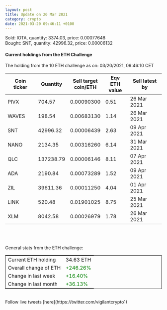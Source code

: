 ```yaml
---
layout: post
title: Update on 20 Mar 2021
category: crypto
date: 2021-03-20 09:46:11 +0100
---
```

<!-- Global site tag (gtag.js) - Google Analytics -->
<script async src="https://www.googletagmanager.com/gtag/js?id=UA-103831149-5"></script>
<script>
  window.dataLayer = window.dataLayer || [];
  function gtag(){dataLayer.push(arguments);}
  gtag('js', new Date());

  gtag('config', 'UA-103831149-5');
</script>
Sold: IOTA, quantity:      3374.03, price:   0.00077648<br>Bought: SNT, quantity:     42996.32, price:   0.00006132<br>

#### Current holdings from the ETH Challenge

The holding from the 10 ETH challenge as on: 03/20/2021, 09:46:10 CET

|Coin ticker|Quantity|Sell target<br>coin/ETH|Eqv ETH<br>value|Sell latest by|
|-----------|--------|-----------|-----------|--------------|
PIVX|704.57|  0.00090300|0.51|26 Mar 2021|
WAVES|198.54|  0.00683130|1.14|26 Mar 2021|
SNT|42996.32|  0.00006439|2.63|09 Apr 2021|
NANO|2134.35|  0.00316260|6.14|31 Mar 2021|
QLC|137238.79|  0.00006146|8.11|07 Apr 2021|
ADA|2190.84|  0.00073289|1.52|09 Apr 2021|
ZIL|39611.36|  0.00011250|4.04|01 Apr 2021|
LINK|520.48|  0.01901025|8.75|25 Mar 2021|
XLM|8042.58|  0.00026979|1.78|26 Mar 2021|

<br>
<br>
<br>
General stats from the ETH challenge:

<table style="border:1px solid black;margin-left:auto;margin-right:auto;">
	<tbody>
	<tr>
		<td>Current ETH holding</td>
		<td>     34.63 ETH</td>
	</tr>
	<tr>
		<td>Overall change of ETH</td>
		<td><font color="green">+246.26%</font></td>
	</tr>
	<tr>
		<td>Change in last week</td>
		<td><font color="green">+16.40%</font></td>
	</tr>
	<tr>
		<td>Change in last month</td>
		<td><font color="green">+36.13%</font></td>
	</tr>
	</tbody>
</table>

<br>
Follow live tweets [here](https://twitter.com/vigilantcrypto1)
<br>
<br>